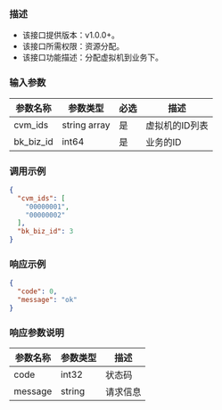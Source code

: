 ### 描述

- 该接口提供版本：v1.0.0+。
- 该接口所需权限：资源分配。
- 该接口功能描述：分配虚拟机到业务下。

### 输入参数

| 参数名称      | 参数类型         | 必选  | 描述       |
|-----------|--------------|-----|----------|
| cvm_ids   | string array | 是   | 虚拟机的ID列表 |
| bk_biz_id | int64        | 是   | 业务的ID    |

### 调用示例

```json
{
  "cvm_ids": [
    "00000001",
    "00000002"
  ],
  "bk_biz_id": 3
}
```

### 响应示例

```json
{
  "code": 0,
  "message": "ok"
}
```

### 响应参数说明

| 参数名称    | 参数类型   | 描述   |
|---------|--------|------|
| code    | int32  | 状态码  |
| message | string | 请求信息 |
